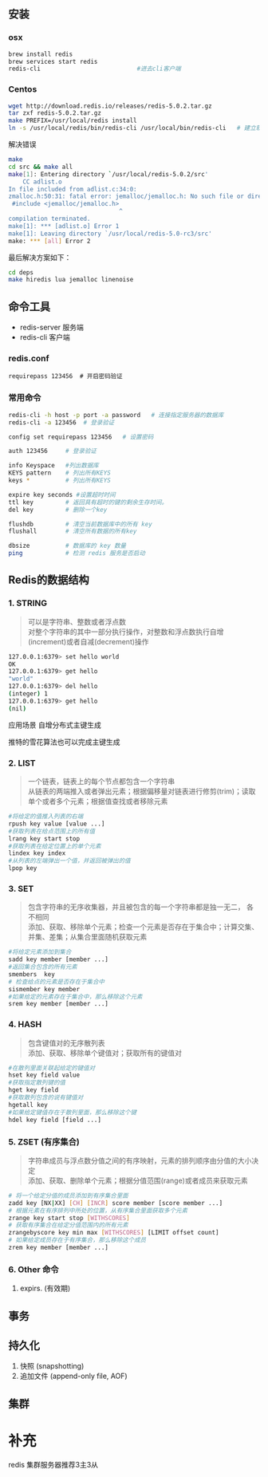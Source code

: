 ## 安装
### osx
```bash
brew install redis
brew services start redis
redis-cli 							#进去cli客户端
```
### Centos 
```bash
wget http://download.redis.io/releases/redis-5.0.2.tar.gz
tar zxf redis-5.0.2.tar.gz
make PREFIX=/usr/local/redis install
ln -s /usr/local/redis/bin/redis-cli /usr/local/bin/redis-cli   # 建立软连接
```

解决错误

```bash
make
cd src && make all
make[1]: Entering directory `/usr/local/redis-5.0.2/src'
    CC adlist.o
In file included from adlist.c:34:0:
zmalloc.h:50:31: fatal error: jemalloc/jemalloc.h: No such file or directory
 #include <jemalloc/jemalloc.h>
                               ^
compilation terminated.
make[1]: *** [adlist.o] Error 1
make[1]: Leaving directory `/usr/local/redis-5.0-rc3/src'
make: *** [all] Error 2
```

最后解决方案如下：
```bash
cd deps
make hiredis lua jemalloc linenoise
```


## 命令工具

* redis-server	服务端
* redis-cli    客户端

### redis.conf
```
requirepass 123456  # 开启密码验证
```

### 常用命令
```bash
redis-cli -h host -p port -a password   # 连接指定服务器的数据库
redis-cli -a 123456  # 登录验证

config set requirepass 123456   # 设置密码

auth 123456     # 登录验证

info Keyspace 	#列出数据库
KEYS pattern 	# 列出所有KEYS
keys *       	# 列出所有KEYS

expire key seconds #设置超时时间
ttl key 		# 返回具有超时的键的剩余生存时间。
del key 		# 删除一个key

flushdb     	# 清空当前数据库中的所有 key
flushall    	# 清空所有数据的所有key

dbsize 		 	# 数据库的 key 数量
ping 		 	# 检测 redis 服务是否启动


```


## Redis的数据结构

### 1. STRING
> 可以是字符串、整数或者浮点数          
> 对整个字符串的其中一部分执行操作，对整数和浮点数执行自增(increment)或者自减(decrement)操作
> 
```bash
127.0.0.1:6379> set hello world
OK
127.0.0.1:6379> get hello
"world"
127.0.0.1:6379> del hello
(integer) 1
127.0.0.1:6379> get hello
(nil)
```

应用场景 自增分布式主键生成

推特的雪花算法也可以完成主键生成



### 2. LIST

> 一个链表，链表上的每个节点都包含一个字符串    
> 从链表的两端推入或者弹出元素；根据偏移量对链表进行修剪(trim)；读取单个或者多个元素；根据值查找或者移除元素
>
```bash
#将给定的值推入列表的右端
rpush key value [value ...]
#获取列表在给点范围上的所有值
lrang key start stop
#获取列表在给定位置上的单个元素
lindex key index
#从列表的左端弹出一个值，并返回被弹出的值
lpop key
```



### 3. SET

> 包含字符串的无序收集器，并且被包含的每一个字符串都是独一无二， 各不相同           
> 添加、获取、移除单个元素；检查一个元素是否存在于集合中；计算交集、并集、差集；从集合里面随机获取元素
> 
```bash
#将给定元素添加到集合
sadd key member [member ...]
#返回集合包含的所有元素
smembers  key
# 检查给点的元素是否存在于集合中
sismember key member
#如果给定的元素存在于集合中，那么移除这个元素
srem key member [member ...]
```
### 4. HASH
> 包含键值对的无序散列表            
> 添加、获取、移除单个键值对；获取所有的键值对
> 
```bash
#在散列里面关联起给定的键值对
hset key field value
#获取指定散列键的值
hget key field
#获取散列包含的说有键值对
hgetall key
#如果给定键值存在于散列里面，那么移除这个键
hdel key field [field ...]
```
### 5. ZSET (有序集合)
> 字符串成员与浮点数分值之间的有序映射，元素的排列顺序由分值的大小决定      
> 添加、获取、删除单个元素；根据分值范围(range)或者成员来获取元素
> 
```bash
# 将一个给定分值的成员添加到有序集合里面
zadd key [NX|XX] [CH] [INCR] score member [score member ...]
# 根据元素在有序排列中所处的位置，从有序集合里面获取多个元素
zrange key start stop [WITHSCORES]
# 获取有序集合在给定分值范围内的所有元素
zrangebyscore key min max [WITHSCORES] [LIMIT offset count]
# 如果给定成员存在于有序集合，那么移除这个成员
zrem key member [member ...]
```

### 6. Other 命令
1. expirs. (有效期)

## 事务



## 持久化	

1. 快照 (snapshotting)
2. 追加文件 (append-only file, AOF)



## 集群



# 补充
redis 集群服务器推荐3主3从
